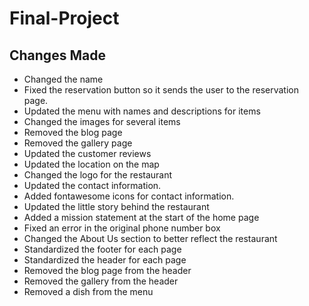 # Final-Project

## Changes Made
* Changed the name
* Fixed the reservation button so it sends the user to the reservation page.
* Updated the menu with names and descriptions for items
* Changed the images for several items
* Removed the blog page
* Removed the gallery page
* Updated the customer reviews
* Updated the location on the map
* Changed the logo for the restaurant
* Updated the contact information.
* Added fontawesome icons for contact information.
* Updated the little story behind the restaurant
* Added a mission statement at the start of the home page
* Fixed an error in the original phone number box
* Changed the About Us section to better reflect the restaurant
* Standardized the footer for each page
* Standardized the header for each page
* Removed the blog page from the header
* Removed the gallery from the header
* Removed a dish from the menu
